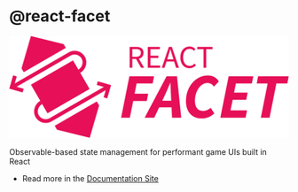 # @react-facet

<img src="logo.png" width="640px" />

Observable-based state management for performant game UIs built in React

- Read more in the [Documentation Site](https://react-facet.mojang.com/)
